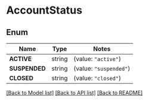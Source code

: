 # AccountStatus

## Enum
Name | Type | Notes
------------ | ------------- | -------------
**ACTIVE** | string | (value: `"active"`)
**SUSPENDED** | string | (value: `"suspended"`)
**CLOSED** | string | (value: `"closed"`)


[[Back to Model list]](../README.md#documentation-for-models) [[Back to API list]](../README.md#documentation-for-api-endpoints) [[Back to README]](../README.md)



